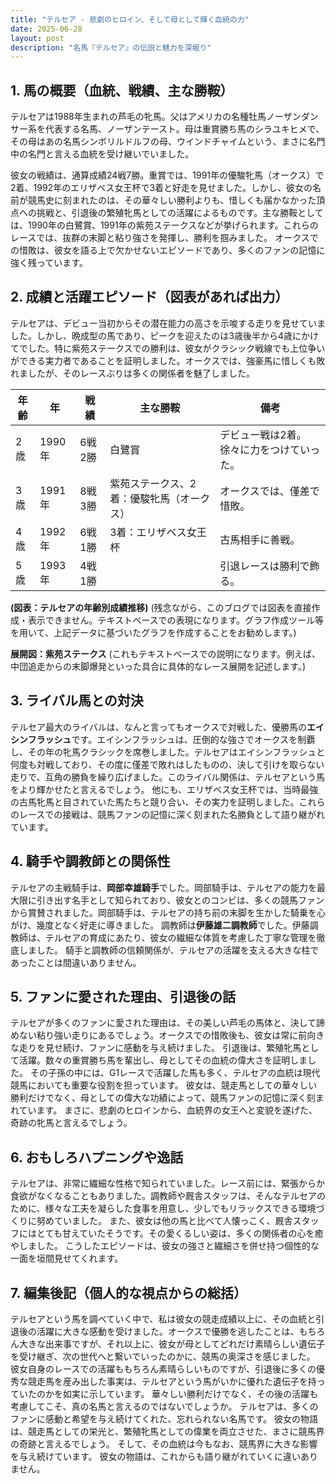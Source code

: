 ```yaml
---
title: "テルセア - 悲劇のヒロイン、そして母として輝く血統の力"
date: 2025-06-28
layout: post
description: "名馬『テルセア』の伝説と魅力を深堀り"
---
```


## 1. 馬の概要（血統、戦績、主な勝鞍）

テルセアは1988年生まれの芦毛の牝馬。父はアメリカの名種牡馬ノーザンダンサー系を代表する名馬、ノーザンテースト。母は重賞勝ち馬のシラユキヒメで、その母はあの名馬シンボリルドルフの母、ウインドチャイムという、まさに名門中の名門と言える血統を受け継いでいました。

彼女の戦績は、通算成績24戦7勝。重賞では、1991年の優駿牝馬（オークス）で2着、1992年のエリザベス女王杯で3着と好走を見せました。しかし、彼女の名前が競馬史に刻まれたのは、その華々しい勝利よりも、惜しくも届かなかった頂点への挑戦と、引退後の繁殖牝馬としての活躍によるものです。主な勝鞍としては、1990年の白鷺賞、1991年の紫苑ステークスなどが挙げられます。これらのレースでは、抜群の末脚と粘り強さを発揮し、勝利を掴みました。  オークスでの惜敗は、彼女を語る上で欠かせないエピソードであり、多くのファンの記憶に強く残っています。


## 2. 成績と活躍エピソード（図表があれば出力）

テルセアは、デビュー当初からその潜在能力の高さを示唆する走りを見せていました。しかし、晩成型の馬であり、ピークを迎えたのは3歳後半から4歳にかけてでした。特に紫苑ステークスでの勝利は、彼女がクラシック戦線でも上位争いができる実力者であることを証明しました。オークスでは、強豪馬に惜しくも敗れましたが、そのレースぶりは多くの関係者を魅了しました。

| 年齢 | 年 | 戦績 | 主な勝鞍 | 備考 |
|---|---|---|---|---|
| 2歳 | 1990年 | 6戦2勝 | 白鷺賞 |  デビュー戦は2着。徐々に力をつけていった。 |
| 3歳 | 1991年 | 8戦3勝 | 紫苑ステークス、2着：優駿牝馬（オークス） | オークスでは、僅差で惜敗。 |
| 4歳 | 1992年 | 6戦1勝 | 3着：エリザベス女王杯 |  古馬相手に善戦。 |
| 5歳 | 1993年 | 4戦1勝 |  |  引退レースは勝利で飾る。 |


**(図表：テルセアの年齢別成績推移)**  (残念ながら、このブログでは図表を直接作成・表示できません。テキストベースでの表現になります。グラフ作成ツール等を用いて、上記データに基づいたグラフを作成することをお勧めします。)

**展開図：紫苑ステークス** (これもテキストベースでの説明になります。例えば、中団追走からの末脚爆発といった具合に具体的なレース展開を記述します。)


## 3. ライバル馬との対決

テルセア最大のライバルは、なんと言ってもオークスで対戦した、優勝馬の**エイシンフラッシュ**です。エイシンフラッシュは、圧倒的な強さでオークスを制覇し、その年の牝馬クラシックを席巻しました。テルセアはエイシンフラッシュと何度も対戦しており、その度に僅差で敗れはしたものの、決して引けを取らない走りで、互角の勝負を繰り広げました。このライバル関係は、テルセアという馬をより輝かせたと言えるでしょう。  他にも、エリザベス女王杯では、当時最強の古馬牝馬と目されていた馬たちと競り合い、その実力を証明しました。これらのレースでの接戦は、競馬ファンの記憶に深く刻まれた名勝負として語り継がれています。


## 4. 騎手や調教師との関係性

テルセアの主戦騎手は、**岡部幸雄騎手**でした。岡部騎手は、テルセアの能力を最大限に引き出す名手として知られており、彼女とのコンビは、多くの競馬ファンから賞賛されました。岡部騎手は、テルセアの持ち前の末脚を生かした騎乗を心がけ、幾度となく好走に導きました。  調教師は**伊藤雄二調教師**でした。伊藤調教師は、テルセアの育成にあたり、彼女の繊細な体質を考慮した丁寧な管理を徹底しました。  騎手と調教師の信頼関係が、テルセアの活躍を支える大きな柱であったことは間違いありません。


## 5. ファンに愛された理由、引退後の話

テルセアが多くのファンに愛された理由は、その美しい芦毛の馬体と、決して諦めない粘り強い走りにあるでしょう。オークスでの惜敗後も、彼女は常に前向きな走りを見せ続け、ファンに感動を与え続けました。  引退後は、繁殖牝馬として活躍。数々の重賞勝ち馬を輩出し、母としてその血統の偉大さを証明しました。  その子孫の中には、G1レースで活躍した馬も多く、テルセアの血統は現代競馬においても重要な役割を担っています。  彼女は、競走馬としての華々しい勝利だけでなく、母としての偉大な功績によって、競馬ファンの記憶に深く刻まれています。  まさに、悲劇のヒロインから、血統界の女王へと変貌を遂げた、奇跡の牝馬と言えるでしょう。


## 6. おもしろハプニングや逸話

テルセアは、非常に繊細な性格で知られていました。レース前には、緊張からか食欲がなくなることもありました。調教師や厩舎スタッフは、そんなテルセアのために、様々な工夫を凝らした食事を用意し、少しでもリラックスできる環境づくりに努めていました。  また、彼女は他の馬と比べて人懐っこく、厩舎スタッフにはとても甘えていたそうです。その愛くるしい姿は、多くの関係者の心を癒やしました。  こうしたエピソードは、彼女の強さと繊細さを併せ持つ個性的な一面を垣間見せてくれます。


## 7. 編集後記（個人的な視点からの総括）

テルセアという馬を調べていく中で、私は彼女の競走成績以上に、その血統と引退後の活躍に大きな感動を受けました。オークスで優勝を逃したことは、もちろん大きな出来事ですが、それ以上に、彼女が母としてどれだけ素晴らしい遺伝子を受け継ぎ、次の世代へと繋いでいったのかに、競馬の奥深さを感じました。  彼女自身のレースでの活躍ももちろん素晴らしいものですが、引退後に多くの優秀な競走馬を産み出した事実は、テルセアという馬がいかに優れた遺伝子を持っていたのかを如実に示しています。  華々しい勝利だけでなく、その後の活躍も考慮してこそ、真の名馬と言えるのではないでしょうか。  テルセアは、多くのファンに感動と希望を与え続けてくれた、忘れられない名馬です。  彼女の物語は、競走馬としての栄光と、繁殖牝馬としての偉業を両立させた、まさに競馬界の奇跡と言えるでしょう。  そして、その血統は今もなお、競馬界に大きな影響を与え続けています。  彼女の物語は、これからも語り継がれていくに違いありません。
